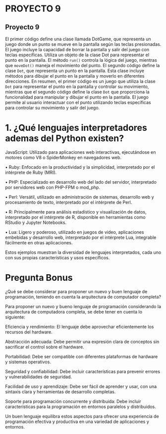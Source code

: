 # PROYECTO 9

## Proyecto 9

El primer código define una clase llamada DotGame, que representa un juego donde un punto se mueve en la pantalla según las teclas presionadas. El juego incluye la capacidad de borrar la pantalla y salir del juego con teclas específicas. Utiliza un objeto de la clase Dot para representar el punto en la pantalla. El método `run()` controla la lógica del juego, mientras que `moveDot()` maneja el movimiento del punto.
El segundo código define la clase `Dot`, que representa un punto en la pantalla. Esta clase incluye métodos para dibujar el punto en la pantalla y moverlo en diferentes direcciones.
En resumen, el primer código es un juego que utiliza la clase `Dot` para representar el punto en la pantalla y controlar su movimiento, mientras que el segundo código define la clase `Dot` que proporciona la funcionalidad para manipular y dibujar el punto en la pantalla. El juego permite al usuario interactuar con el punto utilizando teclas específicas para controlar su movimiento y salir del juego.


# 1.	¿Qué lenguajes interpretadores ademas del Python existen?

JavaScript: Utilizado para aplicaciones web interactivas, ejecutándose en motores como V8 o SpiderMonkey en navegadores web.

• Ruby: Enfocado en la productividad y la simplicidad, interpretado por el intérprete de Ruby (MRI).

• PHP: Especializado en desarrollo web del lado del servidor, interpretado por servidores web con PHP-FPM o mod_php.

• Perl: Versátil, utilizado en administración de sistemas, desarrollo web y procesamiento de texto, interpretado por el intérprete de Perl.

• R: Principalmente para análisis estadístico y visualización de datos, interpretado por el intérprete de R, disponible en herramientas como RStudio y Jupyter Notebooks.

• Lua: Ligero y poderoso, utilizado en juegos de video, aplicaciones embebidas y desarrollo web, interpretado por el intérprete Lua, integrable fácilmente en otras aplicaciones.

Estos ejemplos muestran la diversidad de lenguajes interpretados, cada uno con sus propias características y usos específicos.

# Pregunta Bonus

¿Qué se debe considerar para proponer un nuevo y buen lenguaje de programación, teniendo en cuenta la arquitectura de computador completa?

Para proponer un nuevo y bueno lenguaje de programación considerando la arquitectura de computadora completa, se debe tener en cuenta lo siguiente:

Eficiencia y rendimiento: El lenguaje debe aprovechar eficientemente los recursos del hardware.
 
Abstracción adecuada: Debe permitir una expresión clara de conceptos sin sacrificar el control sobre el hardware.

Portabilidad: Debe ser compatible con diferentes plataformas de hardware y sistemas operativos.

Seguridad y confiabilidad: Debe incluir características para prevenir errores y vulnerabilidades de seguridad.

Facilidad de uso y aprendizaje: Debe ser fácil de aprender y usar, con una sintaxis clara y herramientas de desarrollo completas.

Soporte para programación concurrente y distribuida: Debe incluir características para la programación en entornos paralelos y distribuidos.

Un buen lenguaje equilibra estos aspectos para ofrecer una experiencia de programación efectiva y productiva en una variedad de aplicaciones y entornos.


